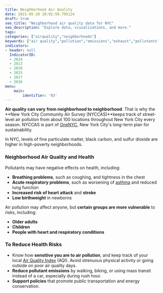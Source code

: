```yaml
---
title: Neighborhood Air Quality
date: 2021-05-28 18:02:58.795124
draft: true
seo_title: "Neighborhood air quality data for NYC"
seo_description: "Explore data, visualizations, and more."
tags: 
categories: ["airquality","neighborhoods"]
keywords: ["air quality","pollution","emissions","exhaust","pollutants","pm2.5","asthma","breathing","lungs","asthma","respiratory","illness","hospitalizations","emergency department visits"]
indicators:
- header: null
  IndicatorID:
  - 2024
  - 2023
  - 2028
  - 2025
  - 2027
  - 2026
menu:
    main:
        identifier: '03'
---
```


**Air quality can vary** **from neighborhood to neighborhood**. That is why the **New York City Community Air Survey (NYCCAS)**keeps track of street-level air pollution from about 100 locations throughout New York City every season. NYCCAS is part of [OneNYC](http://www1.nyc.gov/html/onenyc/index.html "OneNYC"), New York City's long-term plan for sustainability.

In NYC, levels of fine particulate matter, black carbon, and sulfur dioxide are higher in high-poverty neighborhoods.

### Neighborhood Air Quality and Health

Pollutants may have negative effects on health, including:

* **Breathing problems**, such as coughing, and tightness in the chest
* **Acute respiratory problems**, such as worsening of [asthma](http://www1.nyc.gov/site/doh/health/health-topics/asthma.page "Asthma") and reduced lung function
* **Increased risk of heart attack** and **stroke**
* **Low birthweight** in newborns

Air pollution may affect anyone, but **certain groups are more vulnerable** to risks, including:

* **Older adults**
* **Children**
* **People with heart and respiratory conditions**

### To Reduce Health Risks

* Know how **sensitive you are to air pollution**, and keep track of your local [Air Quality Index](http://www.dec.ny.gov/cfmx/extapps/aqi/aqi_forecast.cfm "Air quality index") (AQI). Avoid strenuous physical activity or going outside on poor air quality days.
* **Reduce pollutant emissions** by walking, biking, or using mass transit instead of a car, especially during rush hour.
* **Support policies** that promote public transportation and energy conservation.